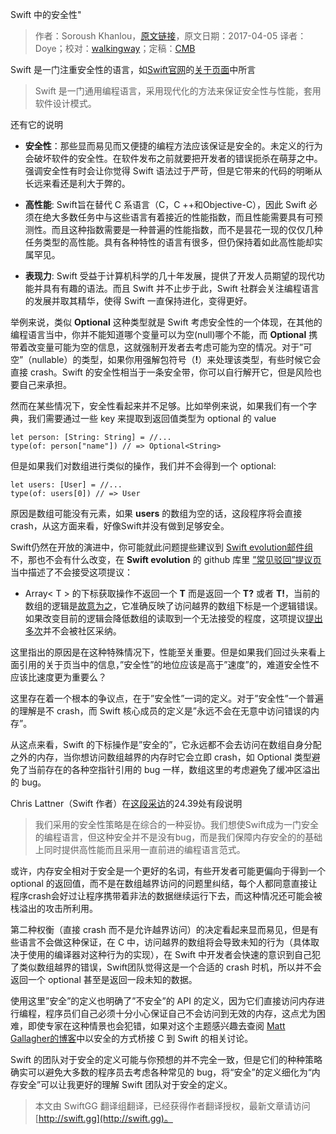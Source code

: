 Swift 中的安全性"

> 作者：Soroush Khanlou，[原文链接](http://khanlou.com/2017/04/safety-in-swift/)，原文日期：2017-04-05
> 译者：Doye；校对：[walkingway](http://chengway.in/)；定稿：[CMB](https://github.com/chenmingbiao)
  









Swift 是一门注重安全性的语言，如[Swift官网](https://Swift.org/)的[关于页面](https://Swift.org/about/)中所言

> Swift 是一门通用编程语言，采用现代化的方法来保证安全性与性能，套用软件设计模式。



还有它的说明

- **安全性**：那些显而易见而又便捷的编程方法应该保证是安全的。未定义的行为会破坏软件的安全性。在软件发布之前就要把开发者的错误扼杀在萌芽之中。强调安全性有时会让你觉得 Swift 语法过于严苛，但是它带来的代码的明晰从长远来看还是利大于弊的。
 
- **高性能**: Swift旨在替代 C 系语言（C，C ++和Objective-C），因此 Swift 必须在绝大多数任务中与这些语言有着接近的性能指数，而且性能需要具有可预测性。而且这种指数需要是一种普遍的性能指数，而不是昙花一现的仅仅几种任务类型的高性能。具有各种特性的语言有很多，但仍保持着如此高性能却实属罕见。

- **表现力**:  Swift 受益于计算机科学的几十年发展，提供了开发人员期望的现代功能并具有有趣的语法。而且 Swift 并不止步于此，Swift 社群会关注编程语言的发展并取其精华，使得 Swift 一直保持进化，变得更好。

举例来说，类似 **Optional** 这种类型就是 Swift 考虑安全性的一个体现，在其他的编程语言当中，你并不能知道哪个变量可以为空(null)哪个不能，而 **Optional** 携带着改变量可能为空的信息，这就强制开发者去考虑可能为空的情况。对于”可空”（nullable）的类型，如果你用强解包符号（**!**）来处理该类型，有些时候它会直接 crash。Swift 的安全性相当于一条安全带，你可以自行解开它，但是风险也要自己来承担。

然而在某些情况下，安全性看起来并不足够。比如举例来说，如果我们有一个字典，我们需要通过一些 key 来提取到返回值类型为 optional 的 value

    
    let person: [String: String] = //...
    type(of: person["name"]) // => Optional<String>
但是如果我们对数组进行类似的操作，我们并不会得到一个 optional:

    
    let users: [User] = //...
    type(of: users[0]) // => User

原因是数组可能没有元素，如果 **users** 的数组为空的话，这段程序将会直接crash，从这方面来看，好像Swift并没有做到足够安全。

Swift仍然在开放的演进中，你可能就此问题提些建议到 [Swift evolution邮件组](http://khanlou.com/2017/04/safety-in-swift/)
不，那也不会有什么改变，在 **Swift evolution** 的 github 库里 [”常见驳回”提议页](https://github.com/apple/swift-evolution/blob/master/commonly_proposed.md) 当中描述了不会接受这项提议：
- Array< T > 的下标获取操作不返回一个 **T** 而是返回一个 **T?** 或者 **T!**，当前的数组的逻辑是[故意为之](https://lists.swift.org/pipermail/swift-evolution/Week-of-Mon-20151214/002446.html)，它准确反映了访问越界的数组下标是一个逻辑错误。如果改变目前的逻辑会降低数组的读取到一个无法接受的程度，这项提议[提出多次](https://lists.swift.org/pipermail/swift-evolution/Week-of-Mon-20151214/002425.html)并不会被社区采纳。

这里指出的原因是在这种特殊情况下，性能至关重要。但是如果我们回过头来看上面引用的关于页当中的信息，”安全性”的地位应该是高于”速度”的，难道安全性不应该比速度更为重要么？

这里存在着一个根本的争议点，在于”安全性”一词的定义。对于”安全性”一个普遍的理解是不 crash，而 Swift 核心成员的定义是”永远不会在无意中访问错误的内存”。

从这点来看，Swift 的下标操作是”安全的”，它永远都不会去访问在数组自身分配之外的内存，当你想访问数组越界的内存时它会立即 crash，如 Optional 类型避免了当前存在的各种空指针引用的 bug 一样，数组这里的考虑避免了缓冲区溢出的 bug。

Chris Lattner（Swift 作者）在[这段采访](https://overcast.fm/+CdTE-_oY/24:37)的24.39处有段说明

> 我们采用的安全性策略是在综合的一种妥协。我们想使Swift成为一门安全的编程语言，但这种安全并不是没有bug，而是我们保障内存安全的的基础上同时提供高性能而且采用一直前进的编程语言范式。

或许，内存安全相对于安全是一个更好的名词，有些开发者可能更偏向于得到一个 optional 的返回值，而不是在数组越界访问的问题里纠结，每个人都同意直接让程序crash会好过让程序携带着非法的数据继续运行下去，而这种情况还可能会被栈溢出的攻击所利用。

第二种权衡（直接 crash 而不是允许越界访问）的决定看起来显而易见，但是有些语言不会做这种保证，在 C 中，访问越界的数组将会导致未知的行为（具体取决于使用的编译器对这种行为的实现），在 Swift 中开发者会快速的意识到自己犯了类似数组越界的错误，Swift团队觉得这是一个合适的 crash 时机，所以并不会返回一个 optional 甚至是返回一段未知的数据。

使用这里”安全”的定义也明确了”不安全”的 API 的定义，因为它们直接访问内存进行编程，程序员们自己必须十分小心保证自己不会访问到无效的内存，这点尤为困难，即使专家在这种情景也会犯错，如果对这个主题感兴趣去查阅 [Matt Gallagher的博客](https://www.cocoawithlove.com/blog/2016/02/16/use_it_or_lose_it_why_safe_c_is_sometimes_unsafe_swift.html)中以安全的方式桥接 C 到 Swift 的相关讨论。

Swift 的团队对于安全的定义可能与你预想的并不完全一致，但是它们的种种策略确实可以避免大多数的程序员去考虑各种常见的 bug，将“安全”的定义细化为“内存安全”可以让我更好的理解 Swift 团队对于安全的定义。



> 本文由 SwiftGG 翻译组翻译，已经获得作者翻译授权，最新文章请访问 [http://swift.gg](http://swift.gg)。